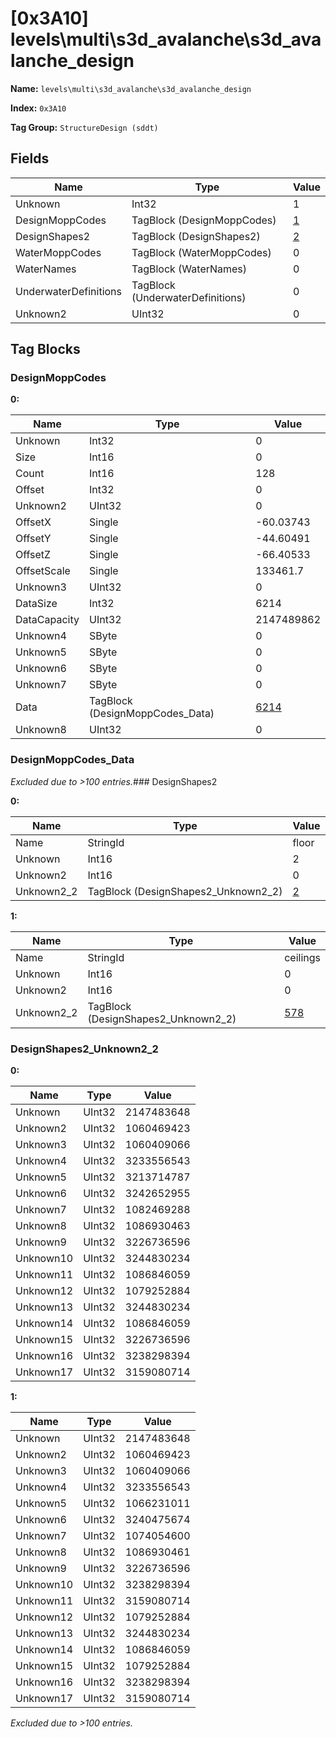 # [0x3A10] levels\multi\s3d_avalanche\s3d_avalanche_design

**Name:** ```levels\multi\s3d_avalanche\s3d_avalanche_design```

**Index:** ```0x3A10```

**Tag Group:** ```StructureDesign (sddt)```

## Fields

Name	| Type	| Value
---	|---	|---	|
Unknown	|Int32	|1
DesignMoppCodes	|TagBlock (DesignMoppCodes)	|[1](#designmoppcodes)
DesignShapes2	|TagBlock (DesignShapes2)	|[2](#designshapes2)
WaterMoppCodes	|TagBlock (WaterMoppCodes)	|0
WaterNames	|TagBlock (WaterNames)	|0
UnderwaterDefinitions	|TagBlock (UnderwaterDefinitions)	|0
Unknown2	|UInt32	|0


## Tag Blocks

### DesignMoppCodes

**0:**

Name	| Type	| Value
---	|---	|---	|
Unknown	|Int32	|0
Size	|Int16	|0
Count	|Int16	|128
Offset	|Int32	|0
Unknown2	|UInt32	|0
OffsetX	|Single	|-60.03743
OffsetY	|Single	|-44.60491
OffsetZ	|Single	|-66.40533
OffsetScale	|Single	|133461.7
Unknown3	|UInt32	|0
DataSize	|Int32	|6214
DataCapacity	|UInt32	|2147489862
Unknown4	|SByte	|0
Unknown5	|SByte	|0
Unknown6	|SByte	|0
Unknown7	|SByte	|0
Data	|TagBlock (DesignMoppCodes_Data)	|[6214](#designmoppcodes_data)
Unknown8	|UInt32	|0


### DesignMoppCodes_Data

*Excluded due to >100 entries.*### DesignShapes2

**0:**

Name	| Type	| Value
---	|---	|---	|
Name	|StringId	|floor
Unknown	|Int16	|2
Unknown2	|Int16	|0
Unknown2_2	|TagBlock (DesignShapes2_Unknown2_2)	|[2](#designshapes2_unknown2_2)


**1:**

Name	| Type	| Value
---	|---	|---	|
Name	|StringId	|ceilings
Unknown	|Int16	|0
Unknown2	|Int16	|0
Unknown2_2	|TagBlock (DesignShapes2_Unknown2_2)	|[578](#designshapes2_unknown2_2)


### DesignShapes2_Unknown2_2

**0:**

Name	| Type	| Value
---	|---	|---	|
Unknown	|UInt32	|2147483648
Unknown2	|UInt32	|1060469423
Unknown3	|UInt32	|1060409066
Unknown4	|UInt32	|3233556543
Unknown5	|UInt32	|3213714787
Unknown6	|UInt32	|3242652955
Unknown7	|UInt32	|1082469288
Unknown8	|UInt32	|1086930463
Unknown9	|UInt32	|3226736596
Unknown10	|UInt32	|3244830234
Unknown11	|UInt32	|1086846059
Unknown12	|UInt32	|1079252884
Unknown13	|UInt32	|3244830234
Unknown14	|UInt32	|1086846059
Unknown15	|UInt32	|3226736596
Unknown16	|UInt32	|3238298394
Unknown17	|UInt32	|3159080714


**1:**

Name	| Type	| Value
---	|---	|---	|
Unknown	|UInt32	|2147483648
Unknown2	|UInt32	|1060469423
Unknown3	|UInt32	|1060409066
Unknown4	|UInt32	|3233556543
Unknown5	|UInt32	|1066231011
Unknown6	|UInt32	|3240475674
Unknown7	|UInt32	|1074054600
Unknown8	|UInt32	|1086930461
Unknown9	|UInt32	|3226736596
Unknown10	|UInt32	|3238298394
Unknown11	|UInt32	|3159080714
Unknown12	|UInt32	|1079252884
Unknown13	|UInt32	|3244830234
Unknown14	|UInt32	|1086846059
Unknown15	|UInt32	|1079252884
Unknown16	|UInt32	|3238298394
Unknown17	|UInt32	|3159080714


*Excluded due to >100 entries.*